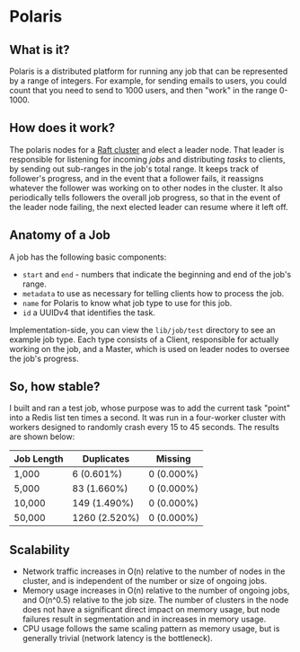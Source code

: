 # Polaris

## What is it?

Polaris is a distributed platform for running any job that can be represented by a range of integers. For example, for sending emails to users, you could count that you need to send to 1000 users, and then "work" in the range 0-1000.

## How does it work?

The polaris nodes for a [Raft cluster](http://raftconsensus.github.io/) and elect a leader node. That leader is responsible for listening for incoming *jobs* and distributing *tasks* to clients, by sending out sub-ranges in the job's total range. It keeps track of follower's progress, and in the event that a follower fails, it reassigns whatever the follower was working on to other nodes in the cluster. It also periodically tells followers the overall job progress, so that in the event of the leader node failing, the next elected leader can resume where it left off.

## Anatomy of a Job

A job has the following basic components:

 * `start` and `end` - numbers that indicate the beginning and end of the job's range.
 * `metadata` to use as necessary for telling clients how to process the job.
 * `name` for Polaris to know what job type to use for this job.
 * `id` a UUIDv4 that identifies the task.

Implementation-side, you can view the `lib/job/test` directory to see an example job type. Each type consists of a Client, responsible for actually working on the job, and a Master, which is used on leader nodes to oversee the job's progress.

## So, how stable?

I built and ran a test job, whose purpose was to add the current task "point" into a Redis list ten times a second. It was run in a four-worker cluster with workers designed to randomly crash every 15 to 45 seconds. The results are shown below:

| Job Length | Duplicates     | Missing    |
| ---------- | -------------- | ---------- |
| 1,000      | 6 (0.601%)     | 0 (0.000%) |
| 5,000      | 83 (1.660%)    | 0 (0.000%) |
| 10,000     | 149 (1.490%)   | 0 (0.000%) |
| 50,000     | 1260 (2.520%) | 0 (0.000%) |

## Scalability

 * Network traffic increases in O(n) relative to the number of nodes in the cluster, and is independent of the number or size of ongoing jobs.
 * Memory usage increases in O(n) relative to the number of ongoing jobs, and O(n^0.5) relative to the job size. The number of clusters in the node does not have a significant direct impact on memory usage, but node failures result in segmentation and in increases in memory usage.
 * CPU usage follows the same scaling pattern as memory usage, but is generally trivial (network latency is the bottleneck).
